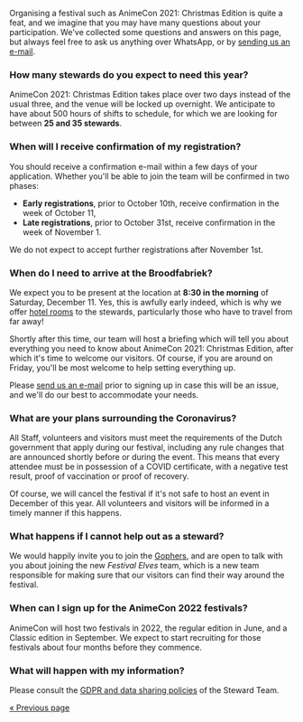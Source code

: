 Organising a festival such as AnimeCon 2021: Christmas Edition is quite a feat, and we imagine that
you may have many questions about your participation. We've collected some questions and answers
on this page, but always feel free to ask us anything over WhatsApp, or by
[sending us an e-mail](mailto:security@animecon.nl).

### How many stewards do you expect to need this year?
AnimeCon 2021: Christmas Edition takes place over two days instead of the usual three, and the venue
will be locked up overnight. We anticipate to have about 500 hours of shifts to schedule, for which
we are looking for between **25 and 35 stewards**.

### When will I receive confirmation of my registration?
You should receive a confirmation e-mail within a few days of your application. Whether you'll be
able to join the team will be confirmed in two phases:

  * **Early registrations**, prior to October 10th, receive confirmation in the week of October 11,
  * **Late registrations**, prior to October 31st, receive confirmation in the week of November 1.

We do not expect to accept further registrations after November 1st.

### When do I need to arrive at the Broodfabriek?
We expect you to be present at the location at **8:30 in the morning** of Saturday, December 11.
Yes, this is awfully early indeed, which is why we offer [hotel rooms](hotels.html) to the stewards,
particularly those who have to travel from far away!

Shortly after this time, our team will host a briefing which will tell you about everything you need
to know about AnimeCon 2021: Christmas Edition, after which it's time to welcome our visitors. Of
course, if you are around on Friday, you'll be most welcome to help setting everything up.

Please [send us an e-mail](mailto:security@animecon.nl) prior to signing up in case this will be an
issue, and we'll do our best to accommodate your needs.

### What are your plans surrounding the Coronavirus?
All Staff, volunteers and visitors must meet the requirements of the Dutch government that apply
during our festival, including any rule changes that are announced shortly before or during the
event. This means that every attendee must be in possession of a COVID certificate, with a negative
test result, proof of vaccination or proof of recovery.

Of course, we will cancel the festival if it's not safe to host an event in December of this year.
All volunteers and visitors will be informed in a timely manner if this happens.

### What happens if I cannot help out as a steward?
We would happily invite you to join the [Gophers](https://gophers.team/registration/2021-christmas),
and are open to talk with you about joining the new _Festival Elves_ team, which is a new team
responsible for making sure that our visitors can find their way around the festival.

### When can I sign up for the AnimeCon 2022 festivals?
AnimeCon will host two festivals in 2022, the regular edition in June, and a Classic edition in
September. We expect to start recruiting for those festivals about four months before they commence.

### What will happen with my information?
Please consult the [GDPR and data sharing policies](gdpr.html) of the Steward Team.

[« Previous page](/registration/2021-christmas/)
